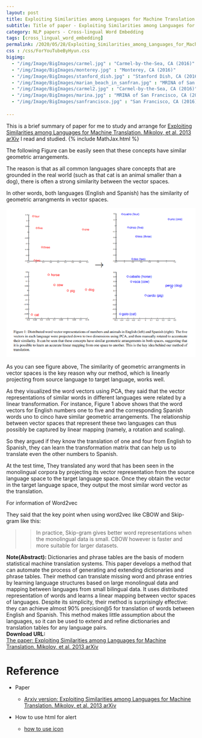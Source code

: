 ```yaml
---
layout: post
title: Exploiting Similarities among Languages for Machine Translation
subtitle: Title of paper - Exploiting Similarities among Languages for Machine Translation
category: NLP papers - Cross-lingual Word Embedding
tags: [cross_lingual_word_embedding]
permalink: /2020/05/28/Exploiting_Similarities_among_Languages_for_Machine_Translation/
css : /css/ForYouTubeByHyun.css
bigimg: 
  - "/img/Image/BigImages/carmel.jpg" : "Carmel-by-the-Sea, CA (2016)"
  - "/img/Image/BigImages/monterey.jpg" : "Monterey, CA (2016)"
  - "/img/Image/BigImages/stanford_dish.jpg" : "Stanford Dish, CA (2016)"
  - "/img/Image/BigImages/marian_beach_in_sanfran.jpg" : "MRINA of San Francisco, CA (2016)"
  - "/img/Image/BigImages/carmel2.jpg" : "Carmel-by-the-Sea, CA (2016)"
  - "/img/Image/BigImages/marina.jpg" : "MRINA of San Francisco, CA (2016)"
  - "/img/Image/BigImages/sanfrancisco.jpg" : "San Francisco, CA (2016)"
  
---
```


This is a brief summary of paper for me to study and arrange for [Exploiting Similarities among Languages for Machine Translation. Mikolov, et al. 2013 arXiv](https://arxiv.org/abs/1309.4168) I read and studied. 
{% include MathJax.html %}


The following Figure can be easily seen that  these concepts have similar geometric arrangements. 

The reason is that as all common languages share concepts that are grounded in the real world (such as that cat is an animal smaller than a dog), there is often a strong similarity between the vector spaces.

In other words, both languages (English and Spanish) has the similarity of geometric arrangments in vector spaces.

![Mikolov, et al. 2013 arXiv](/img/Image/NaturalLanguageProcessing/NLPLabs/Paper_Investigation/Cross_lingual_embedding/2020-05-28-Exploiting_Similarities_among_Languages_for_Machine_Translation/same_geometric_arrangement.PNG)

As you can see figure above, The similarity of geometric arrangments in vector spaces is the key reason why our method, which is linearly projecting from source language to target language, works well.

As they visualized the word vectors using PCA, they said that the vector representations of similar words in different languages were related by a linear transformation. For instance, Figure 1 above shows that the word vectors for English numbers one to five and the corresponding Spanish words uno to cinco have similar geometric arrangements. The relationship between vector spaces that represent these two languages can thus possibly be captured by linear mapping (namely, a rotation and scaling). 

So they argued if they know the translation of one and four from English to Spanish, they can learn the transformation matrix that can help us to translate even the other numbers to Spanish.

At the test time, They translated any word that has been seen in the monolingual corpora by projecting its vector representation from the source language space to the target language space. Once they obtain the vector in the target language space, they output the most similar word vector as the translation.

For information of Word2vec

They said that the key point when using word2vec like CBOW and Skip-gram like this:

>> In practice, Skip-gram gives better word representations when the monolingual data is small. CBOW however is faster and more suitable for larger datasets.


<div class="alert alert-info" role="alert"><i class="fa fa-info-circle"></i> <b>Note(Abstract): </b>
Dictionaries and phrase tables are the basis of modern statistical machine translation systems. This paper develops a method that can automate the process of generating and extending dictionaries and phrase tables. Their method can translate missing word and phrase entries by learning language structures based on large monolingual data and mapping between languages from small bilingual data. It uses distributed representation of words and learns a linear mapping between vector spaces of languages. Despite its simplicity, their method is surprisingly effective: they can achieve almost 90% precision@5 for translation of words between English and Spanish. This method makes little assumption about the languages, so it can be used to extend and refine dictionaries and translation tables for any language pairs.
</div>
    
<div class="alert alert-success" role="alert"><i class="fa fa-paperclip fa-lg"></i> <b>Download URL: </b><br>
  <a href="https://arxiv.org/abs/1309.4168">The paper: Exploiting Similarities among Languages for Machine Translation. Mikolov, et al. 2013 arXiv</a>
</div>

# Reference 

- Paper 
   - [Arxiv version: Exploiting Similarities among Languages for Machine Translation. Mikolov, et al. 2013 arXiv](https://arxiv.org/abs/1309.4168)
  
  
- How to use html for alert
  - [how to use icon](http://idratherbewriting.com/documentation-theme-jekyll/mydoc_icons.html)
    




























